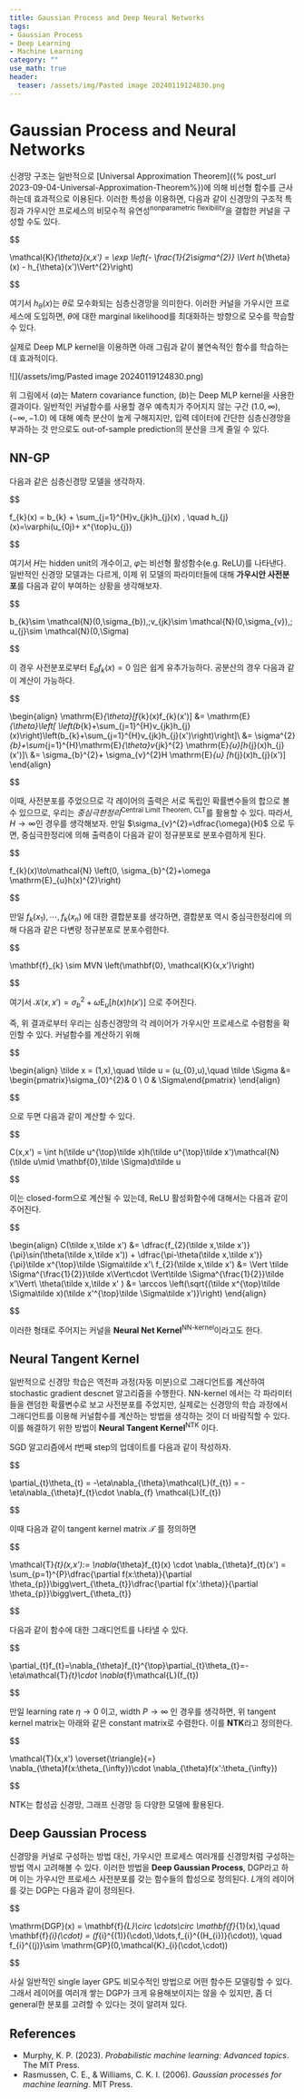 ```yaml
---
title: Gaussian Process and Deep Neural Networks
tags: 
- Gaussian Process
- Deep Learning
- Machine Learning
category: ""
use_math: true
header: 
  teaser: /assets/img/Pasted image 20240119124830.png
---
```


# Gaussian Process and Neural Networks

신경망 구조는 일반적으로 [Universal Approximation Theorem]({% post_url 2023-09-04-Universal-Approximation-Theorem%})에 의해 비선형 함수를 근사하는데 효과적으로 이용된다. 이러한 특성을 이용하면, 다음과 같이 신경망의 구조적 특징과 가우시안 프로세스의 비모수적 유연성<sup>nonparametric flexibility</sup>을 결합한 커널을 구성할 수도 있다.


$$

\mathcal{K}_{\theta}(x,x') = \exp \left(- \frac{1}{2\sigma^{2}} \Vert h_{\theta}(x) - h_{\theta}(x')\Vert^{2}\right)


$$

여기서 $h_{\theta}(x)$는 $\theta$로 모수화되는 심층신경망을 의미한다. 이러한 커널을 가우시안 프로세스에 도입하면, $\theta$에 대한 marginal likelihood를 최대화하는 방향으로 모수를 학습할 수 있다.

실제로 Deep MLP kernel을 이용하면 아래 그림과 같이 불연속적인 함수를 학습하는데 효과적이다.

![](/assets/img/Pasted image 20240119124830.png)

위 그림에서 $(a)$는 Matern covariance function, $(b)$는 Deep MLP kernel을 사용한 결과이다. 일반적인 커널함수를 사용할 경우 예측치가 주어지지 않는 구간 $(1.0,\infty),(-\infty,-1.0)$ 에 대해 예측 분산이 높게 구해지지만, 입력 데이터에 간단한 심층신경망을 부과하는 것 만으로도 out-of-sample prediction의 분산을 크게 줄일 수 있다.

## NN-GP

다음과 같은 심층신경망 모델을 생각하자.


$$

f_{k}(x) = b_{k} + \sum_{j=1}^{H}v_{jk}h_{j}(x) , \quad h_{j}(x)=\varphi(u_{0j}+ x^{\top}u_{j})


$$

여기서 $H$는 hidden unit의 개수이고, $\varphi$는 비선형 활성함수(e.g. ReLU)를 나타낸다. 일반적인 신경망 모델과는 다르게, 이제 위 모델의 파라미터들에 대해 **가우시안 사전분포**를 다음과 같이 부여하는 상황을 생각해보자.


$$

b_{k}\sim \mathcal{N}(0,\sigma_{b}),\;v_{jk}\sim \mathcal{N}(0,\sigma_{v}),\; u_{j}\sim \mathcal{N}(0,\Sigma)


$$

이 경우 사전분포로부터 $\mathrm{E}_{\theta}f_{k}(x)=0$ 임은 쉽게 유추가능하다. 공분산의 경우 다음과 같이 계산이 가능하다.

$$

\begin{align}
\mathrm{E}_{\theta}[f_{k}(x)f_{k}(x')] &= \mathrm{E}_{\theta}\left[ \left(b_{k}+\sum_{j=1}^{H}v_{jk}h_{j}(x)\right)\left(b_{k}+\sum_{j=1}^{H}v_{jk}h_{j}(x')\right)\right]\\
&= \sigma^{2}_{b}+\sum_{j=1}^{H}\mathrm{E}_{\theta}v_{jk}^{2} \mathrm{E}_{u}[h_{j}(x)h_{j}(x')]\\
&= \sigma_{b}^{2}+ \sigma_{v}^{2}H \mathrm{E}_{u} [h_{j}(x)h_{j}(x')]
\end{align}


$$

이때, 사전분포를 주었으므로 각 레이어의 출력은 서로 독립인 확률변수들의 합으로 볼 수 있으므로, 우리는 *중심극한정리*<sup>Central Limit Theorem, CLT</sup>를 활용할 수 있다. 따라서, $H\to \infty$인 경우를 생각해보자. 만일 $\sigma_{v}^{2}=\dfrac{\omega}{H}$ 으로 두면, 중심극한정리에 의해 출력층이 다음과 같이 정규분포로 분포수렴하게 된다.


$$

f_{k}(x)\to\mathcal{N} \left(0, \sigma_{b}^{2}+\omega \mathrm{E}_{u}h(x)^{2}\right)


$$

만일 $f_{k}(x_{1}),\cdots,f_{k}(x_{n})$ 에 대한 결합분포를 생각하면, 결합분포 역시 중심극한정리에 의해 다음과 같은 다변량 정규분포로 분포수렴한다.


$$

\mathbf{f}_{k} \sim MVN \left(\mathbf{0}, \mathcal{K}(x,x')\right)


$$

여기서 $\mathcal{K}(x,x') = \sigma_{b}^{2}+ \omega \mathrm{E}_{u}[h(x)h(x')]$ 으로 주어진다.

즉, 위 결과로부터 우리는 심층신경망의 각 레이어가 가우시안 프로세스로 수렴함을 확인할 수 있다. 커널함수를 계산하기 위해


$$

\begin{align}
\tilde x = (1,x),\quad \tilde u = (u_{0},u),\quad \tilde \Sigma &= \begin{pmatrix}\sigma_{0}^{2}& 0 \\ 0 & \Sigma\end{pmatrix}
\end{align}


$$

으로 두면 다음과 같이 계산할 수 있다.


$$

C(x,x') = \int h(\tilde u^{\top}\tilde x)h(\tilde u^{\top}\tilde x')\mathcal{N}(\tilde u\mid \mathbf{0},\tilde \Sigma)d\tilde u


$$

이는 closed-form으로 계산될 수 있는데, ReLU 활성화함수에 대해서는 다음과 같이 주어진다.


$$

\begin{align}
C(\tilde x,\tilde x') &= \dfrac{f_{2}(\tilde x,\tilde x')}{\pi}\sin(\theta(\tilde x,\tilde x')) + \dfrac{\pi-\theta(\tilde x,\tilde x')}{\pi}\tilde x^{\top}\tilde \Sigma\tilde x'\\
f_{2}(\tilde x,\tilde x') &= \Vert \tilde \Sigma^{\frac{1}{2}}\tilde x\Vert\cdot \Vert\tilde \Sigma^{\frac{1}{2}}\tilde x'\Vert\\
\theta(\tilde x,\tilde x' ) &= \arccos \left(\sqrt{(\tilde x^{\top}\tilde \Sigma\tilde x)(\tilde x'^{\top}\tilde \Sigma\tilde x')}\right)
\end{align}


$$

이러한 형태로 주어지는 커널을 **Neural Net Kernel**<sup>NN-kernel</sup>이라고도 한다.


## Neural Tangent Kernel

일반적으로 신경망 학습은 역전파 과정(자동 미분)으로 그래디언트를 계산하여 stochastic gradient descnet 알고리즘을 수행한다. NN-kernel 에서는 각 파라미터들을 랜덤한 확률변수로 보고 사전분포를 주었지만, 실제로는 신경망의 학습 과정에서 그래디언트를 이용해 커널함수를 계산하는 방법을 생각하는 것이 더 바람직할 수 있다. 이를 해결하기 위한 방법이 **Neural Tangent Kernel**<sup>NTK</sup> 이다.

SGD 알고리즘에서 $t$번째 step의 업데이트를 다음과 같이 작성하자.


$$

\partial_{t}\theta_{t} = -\eta\nabla_{\theta}\mathcal{L}(f_{t}) = -\eta\nabla_{\theta}f_{t}\cdot \nabla_{f} \mathcal{L}(f_{t})


$$

이때 다음과 같이 tangent kernel matrix $\mathcal{T}$ 를 정의하면


$$

\mathcal{T}_{t}(x,x'):= \nabla_{\theta}f_{t}(x) \cdot \nabla_{\theta}f_{t}(x') = \sum_{p=1}^{P}\dfrac{\partial f(x:\theta)}{\partial \theta_{p}}\bigg\vert_{\theta_{t}}\dfrac{\partial f(x':\theta)}{\partial \theta_{p}}\bigg\vert_{\theta_{t}}


$$

다음과 같이 함수에 대한 그래디언트를 나타낼 수 있다.


$$

\partial_{t}f_{t}=\nabla_{\theta}f_{t}^{\top}\partial_{t}\theta_{t}=-\eta\mathcal{T}_{t}\cdot \nabla_{f}\mathcal{L}(f_{t})


$$

만일 learning rate $\eta\to 0$ 이고, width $P\to\infty$ 인 경우를 생각하면, 위 tangent kernel matrix는 아래와 같은 constant matrix로 수렴한다. 이를 **NTK**라고 정의한다.


$$

\mathcal{T}(x,x') \overset{\triangle}{=} \nabla_{\theta}f(x:\theta_{\infty})\cdot \nabla_{\theta}f(x':\theta_{\infty})


$$

NTK는 합성곱 신경망, 그래프 신경망 등 다양한 모델에 활용된다.

## Deep Gaussian Process

신경망을 커널로 구성하는 방법 대신, 가우시안 프로세스 여러개를 신경망처럼 구성하는 방법 역시 고려해볼 수 있다. 이러한 방법을 **Deep Gaussian Process**, DGP라고 하며 이는 가우시안 프로세스 사전분포를 갖는 함수들의 합성으로 정의된다. $L$개의 레이어를 갖는 DGP는 다음과 같이 정의된다.

$$

\mathrm{DGP}(x) = \mathbf{f}_{L}\circ \cdots\circ \mathbf{f}_{1}(x),\quad \mathbf{f}_{i}(\cdot) = (f_{i}^{(1)}(\cdot),\ldots,f_{i}^{(H_{i})}(\cdot)), \quad f_{i}^{(j)}\sim \mathrm{GP}(0,\mathcal{K}_{i}(\cdot,\cdot))


$$

사실 일반적인 single layer GP도 비모수적인 방법으로 어떤 함수든 모델링할 수 있다. 그래서 레이어를 여러개 쌓는 DGP가 크게 유용해보이지는 않을 수 있지만, 좀 더 general한 분포를 고려할 수 있다는 것이 알려져 있다.

## References

- Murphy, K. P. (2023). _Probabilistic machine learning: Advanced topics_. The MIT Press.
- Rasmussen, C. E., & Williams, C. K. I. (2006). _Gaussian processes for machine learning_. MIT Press.